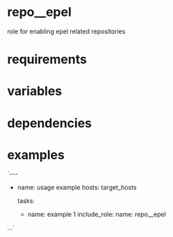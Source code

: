 # repo__epel
role for enabling epel related repositories
# requirements
# variables
# dependencies
# examples
`---

- name: usage example
  hosts: target_hosts

  tasks:

    - name: example 1
      include_role:
        name: repo__epel

...`
